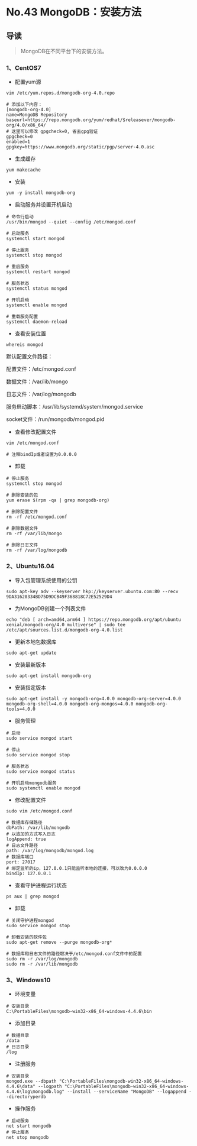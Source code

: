 # No.43 MongoDB：安装方法

## 导读

> MongoDB在不同平台下的安装方法。

### 1、CentOS7

- 配置yum源

```shell
vim /etc/yum.repos.d/mongodb-org-4.0.repo

# 添加以下内容：
[mongodb-org-4.0]
name=MongoDB Repository
baseurl=https://repo.mongodb.org/yum/redhat/$releasever/mongodb-org/4.0/x86_64/
# 这里可以修改 gpgcheck=0, 省去gpg验证
gpgcheck=0
enabled=1
gpgkey=https://www.mongodb.org/static/pgp/server-4.0.asc
```

- 生成缓存

```shell
yum makecache
```

- 安装

```shell
yum -y install mongodb-org
```

- 启动服务并设置开机启动

```shell
# 命令行启动
/usr/bin/mongod --quiet --config /etc/mongod.conf

# 启动服务
systemctl start mongod

# 停止服务
systemctl stop mongod

# 重启服务
systemctl restart mongod

# 服务状态
systemctl status mongod

# 开机启动
systemctl enable mongod

# 重载服务配置
systemctl daemon-reload
```

- 查看安装位置

```shell
whereis mongod
```

默认配置文件路径：

配置文件：/etc/mongod.conf

数据文件：/var/lib/mongo

日志文件：/var/log/mongodb

服务启动脚本：/usr/lib/systemd/system/mongod.service

socket文件：/run/mongodb/mongod.pid

- 查看修改配置文件

```shell
vim /etc/mongod.conf

# 注释bindIp或者设置为0.0.0.0
```

- 卸载

```shell
# 停止服务
systemctl stop mongod

# 删除安装的包
yum erase $(rpm -qa | grep mongodb-org)

# 删除配置文件
rm -rf /etc/mongod.conf

# 删除数据文件
rm -rf /var/lib/mongo

# 删除日志文件
rm -rf /var/log/mongodb
```

### 2、Ubuntu16.04

- 导入包管理系统使用的公钥

```shell
sudo apt-key adv --keyserver hkp://keyserver.ubuntu.com:80 --recv 9DA31620334BD75D9DCB49F368818C72E52529D4
```

- 为MongoDB创建一个列表文件

```shell
echo "deb [ arch=amd64,arm64 ] https://repo.mongodb.org/apt/ubuntu xenial/mongodb-org/4.0 multiverse" | sudo tee /etc/apt/sources.list.d/mongodb-org-4.0.list
```

- 更新本地包数据库

```shell
sudo apt-get update
```

- 安装最新版本

```shell
sudo apt-get install mongodb-org
```

- 安装指定版本

```shell
sudo apt-get install -y mongodb-org=4.0.0 mongodb-org-server=4.0.0 mongodb-org-shell=4.0.0 mongodb-org-mongos=4.0.0 mongodb-org-tools=4.0.0
```

- 服务管理

```shell
# 启动
sudo service mongod start

# 停止
sudo service mongod stop

# 服务状态
sudo service mongod status

# 开机启动mongodb服务
sudo systemctl enable mongod
```

- 修改配置文件

```shell
sudo vim /etc/mongod.conf

# 数据库存储路径
dbPath: /var/lib/mongodb
# 以追加的方式写入日志
logAppend: true
# 日志文件路径
path: /var/log/mongodb/mongod.log
# 数据库端口
port: 27017
# 绑定监听的ip，127.0.0.1只能监听本地的连接，可以改为0.0.0.0
bindIp: 127.0.0.1
```

- 查看守护进程运行状态

```shell
ps aux | grep mongod
```

- 卸载

```shell
# 关闭守护进程mongod
sudo service mongod stop

# 卸载安装的软件包
sudo apt-get remove --purge mongodb-org*

# 数据库和日志文件的路径取决于/etc/mongod.conf文件中的配置
sudo rm -r /var/log/mongodb
sudo rm -r /var/lib/mongodb
```

### 3、Windows10

- 环境变量

```shell
# 安装目录
C:\PortableFiles\mongodb-win32-x86_64-windows-4.4.6\bin
```

- 添加目录

```shell
# 数据目录
/data
# 日志目录
/log
```

- 注册服务

```shell
# 安装目录
mongod.exe --dbpath "C:\PortableFiles\mongodb-win32-x86_64-windows-4.4.6\data" --logpath "C:\PortableFiles\mongodb-win32-x86_64-windows-4.4.6\log\mongodb.log" --install --serviceName "MongoDB" --logappend --directoryperdb
```

- 操作服务

```shell
# 启动服务
net start mongodb
# 停止服务
net stop mongodb
```
